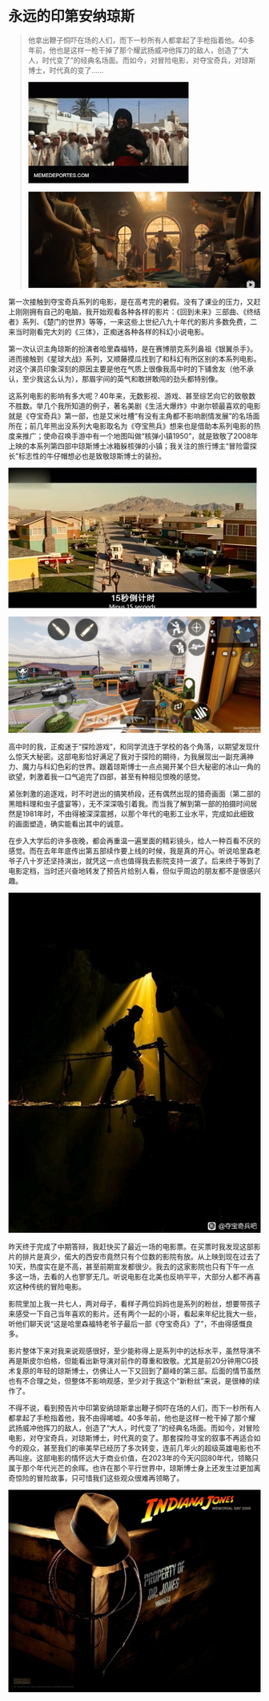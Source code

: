 # 永远的印第安纳琼斯

> 他拿出鞭子恫吓在场的人们，而下一秒所有人都拿起了手枪指着他。40多年前，他也是这样一枪干掉了那个耀武扬威冲他挥刀的敌人，创造了“大人，时代变了”的经典名场面。而如今，对冒险电影，对夺宝奇兵，对琼斯博士，时代真的变了……
>
> ![名场面](夺宝奇兵5/名场面1.gif)
>
> ![剧照1](夺宝奇兵5/剧照1.png)

第一次接触到夺宝奇兵系列的电影，是在高考完的暑假。没有了课业的压力，又赶上刚刚拥有自己的电脑，我开始观看各种各样的影片：《回到未来》三部曲、《终结者》系列、《楚门的世界》等等，一来这些上世纪八九十年代的影片多数免费，二来当时刚看完大刘的《三体》，正痴迷各种各样的科幻小说电影。

第一次认识主角琼斯的扮演者哈里森福特，是在赛博朋克系列鼻祖《银翼杀手》。进而接触到《星球大战》系列，又顺藤摸瓜找到了和科幻有所区别的本系列电影。对这个演员印象深刻的原因主要是他在气质上很像我高中时的下铺舍友（他不承认，至少我这么认为），那眉宇间的英气和敢拼敢闯的劲头都特别像。

这系列电影的影响有多大呢？40年来，无数影视、游戏、甚至综艺向它的致敬数不胜数。举几个我所知道的例子，著名美剧《生活大爆炸》中谢尔顿最喜欢的电影就是《夺宝奇兵》第一部，也是艾米吐槽“有没有主角都不影响剧情发展”的名场面所在；前几年熊出没系列大电影取名为《夺宝熊兵》想来也是借助本系列电影的热度来推广；使命召唤手游中有一个地图叫做“核弹小镇1950”，就是致敬了2008年上映的本系列第四部中琼斯博士冰箱躲核弹的小镇；我关注的旅行博主“冒险雷探长”标志性的牛仔帽想必也是致敬琼斯博士的装扮。

![](夺宝奇兵5/核弹小镇.jpg)

![核弹小镇](夺宝奇兵5/核弹小镇2.jpg)

高中时的我，正痴迷于“探险游戏”，和同学流连于学校的各个角落，以期望发现什么惊天大秘密。这部电影恰好满足了我对于探险的期待，为我展现出一副充满神力、魔力与科幻色彩的世界。跟着琼斯博士一点点揭开某个巨大秘密的冰山一角的欲望，刺激着我一口气追完了四部，甚至有种相见恨晚的感觉。

紧张刺激的追逐戏，时不时迸出的搞笑桥段，还有偶然出现的猎奇画面（第二部的黑暗料理和虫子盛宴等），无不深深吸引着我。而当我了解到第一部的拍摄时间居然是1981年时，不由得被深深震撼，以那个年代的电影工业水平，完成如此细致的画面塑造，确实能看出其中的诚意。

在步入大学后的许多夜晚，都会再重温一遍里面的精彩镜头，给人一种百看不厌的感觉。而在去年年底传出第五部续作要上线的时候，我是真的开心。听说哈里森老爷子八十岁还坚持演出，就凭这一点也值得我去影院支持一波了。后来终于等到了电影定档，当时还兴奋地转发了预告片给别人看，但似乎周边的朋友都不是很感兴趣。

![琼斯博士](夺宝奇兵5/琼斯.jpg)

昨天终于完成了中期答辩，我赶快买了最近一场的电影票。在买票时我发现这部影片的排片是真少，偌大的西安市竟然只有个位数的影院有放。从上映到现在过去了10天，热度实在是不高，甚至前期宣发都很少。我去的这家影院也只有下午一点多这一场，去看的人也寥寥无几。听说电影在北美也反响平平，大部分人都不再喜欢这种传统的冒险电影。

影院里加上我一共七人，两对母子，看样子两位妈妈也是系列的粉丝，想要带孩子来感受一下自己当年喜欢的影片。还有两个一起的小哥，看起来年纪比我大一些，听他们聊天说“这是哈里森福特老爷子最后一部《夺宝奇兵》了”，不由得感慨良多。

影片整体下来对我来说观感很好，至少能称得上是系列中的达标水平，虽然导演不再是斯皮尔伯格，但能看出新导演对前作的尊重和致敬。尤其是前20分钟用CG技术复原的年轻的琼斯博士，仿佛让人一下又回到了巅峰的第三部。后面的情节虽然也有不合理之处，但整体不影响观感，至少对于我这个“新粉丝”来说，是很棒的续作了。

不得不说，看到预告片中印第安纳琼斯拿出鞭子恫吓在场的人们，而下一秒所有人都拿起了手枪指着他，我不由得唏嘘。40多年前，他也是这样一枪干掉了那个耀武扬威冲他挥刀的敌人，创造了“大人，时代变了”的经典名场面。而如今，对冒险电影，对夺宝奇兵，对琼斯博士，时代真的变了。那套探险寻宝的叙事不再适合如今的观众，甚至我们的审美早已经历了多次转变，连前几年火的超级英雄电影也不再叫座。这部电影的情怀远大于商业价值，在2023年的今天闪回80年代，领略只属于那个年代光芒的余晖。也许在那个平行世界中，琼斯博士身上还发生过更加离奇惊险的冒险故事，只可惜我们这些观众很难再领略了。

![装扮](夺宝奇兵5/封面.jpg)